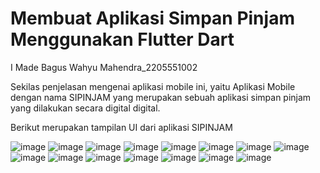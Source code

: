 # Membuat Aplikasi Simpan Pinjam Menggunakan Flutter Dart

I Made Bagus Wahyu Mahendra_2205551002

Sekilas penjelasan mengenai aplikasi mobile ini, yaitu Aplikasi Mobile dengan nama SIPINJAM yang merupakan sebuah aplikasi simpan pinjam yang dilakukan secara digital digital.

Berikut merupakan tampilan UI dari aplikasi SIPINJAM

![image](https://github.com/BagusWahyuMahendra/tugas-pemrogramanMobile/assets/114908291/397805be-8ae6-4ca6-a2e2-a94baf072822)
![image](https://github.com/BagusWahyuMahendra/tugas-pemrogramanMobile/assets/114908291/7599a842-e06d-4a29-b655-400e6293bf82)
![image](https://github.com/BagusWahyuMahendra/tugas-pemrogramanMobile/assets/114908291/4cd9de59-f2f5-4379-8ba4-6a84936b73d8)
![image](https://github.com/BagusWahyuMahendra/tugas-pemrogramanMobile/assets/114908291/79e8c8a6-37e3-4ebb-8368-831da0dd83f3)
![image](https://github.com/BagusWahyuMahendra/tugas-pemrogramanMobile/assets/114908291/e1869f92-c5e1-4a7b-ad5c-0db89f69b453)
![image](https://github.com/BagusWahyuMahendra/tugas-pemrogramanMobile/assets/114908291/a4a4dd9e-9ff7-4b5b-9bbb-3e1027af7b96)
![image](https://github.com/BagusWahyuMahendra/tugas-pemrogramanMobile/assets/114908291/f9a43a5e-a48f-4892-bd9e-69a40adbcaf1)
![image](https://github.com/BagusWahyuMahendra/tugas-pemrogramanMobile/assets/114908291/b1c1c0a5-9fe4-46e8-9152-e692cdee1750)
![image](https://github.com/BagusWahyuMahendra/tugas-pemrogramanMobile/assets/114908291/56dfbc0b-2ffc-4ab7-9216-02cdcb0f289a)
![image](https://github.com/BagusWahyuMahendra/tugas-pemrogramanMobile/assets/114908291/86e2c1fe-289c-40bb-be45-4e56afd09e97)
![image](https://github.com/BagusWahyuMahendra/tugas-pemrogramanMobile/assets/114908291/d02bcec2-99f0-492e-93b6-a432ec79eff9)
![image](https://github.com/BagusWahyuMahendra/tugas-pemrogramanMobile/assets/114908291/4bb5d0cf-dec1-482b-adea-82678b0a7679)
![image](https://github.com/BagusWahyuMahendra/tugas-pemrogramanMobile/assets/114908291/e60f4d33-43f0-4dd0-b954-2e672540323b)
![image](https://github.com/BagusWahyuMahendra/tugas-pemrogramanMobile/assets/114908291/6a1ffaa2-46d1-4418-818e-7ba06b4665f6)
![image](https://github.com/BagusWahyuMahendra/tugas-pemrogramanMobile/assets/114908291/3002a8c8-4b3c-454b-8733-cb14d731cbea)
















































